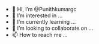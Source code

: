 - 👋 Hi, I’m @Punithkumargc
- 👀 I’m interested in ...
- 🌱 I’m currently learning ...
- 💞️ I’m looking to collaborate on ...
- 📫 How to reach me ...

<!---
Punithkumargc/Punithkumargc is a ✨ special ✨ repository because its `README.md` (this file) appears on your GitHub profile.
You can click the Preview link to take a look at your changes.
--->
